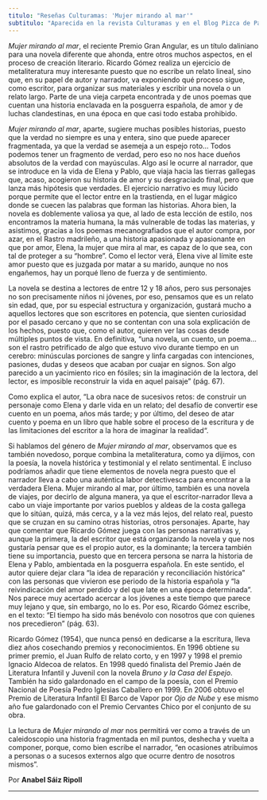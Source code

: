 ```yaml
---
titulo: "Reseñas Culturamas: 'Mujer mirando al mar'"
subtitulo: "Aparecida en la revista Culturamas y en el Blog Pizca de Papel. Por Anabel Sáiz Ripoll. "
---
```

_Mujer mirando al mar_, el reciente Premio Gran Angular, es un título
daliniano para una novela diferente que ahonda, entre otros muchos aspectos,
en el proceso de creación literario. Ricardo Gómez realiza un ejercicio de
metaliteratura muy interesante puesto que no escribe un relato lineal, sino
que, en su papel de autor y narrador, va exponiendo qué proceso sigue, como
escritor, para organizar sus materiales y escribir una novela o un relato
largo. Parte de una vieja carpeta encontrada y de unos poemas que cuentan una
historia enclavada en la posguerra española, de amor y de luchas
clandestinas, en una época en que casi todo estaba prohibido.

_Mujer mirando al mar_, aparte, sugiere muchas posibles historias, puesto que
la verdad no siempre es una y entera, sino que puede aparecer fragmentada, ya
que la verdad se asemeja a un espejo roto… Todos podemos tener un fragmento
de verdad, pero eso no nos hace dueños absolutos de la verdad con mayúsculas.
Algo así le ocurre al narrador, que se introduce en la vida de Elena y Pablo,
que viaja hacia las tierras gallegas que, acaso, acogieron su historia de
amor y su desgraciado final, pero que lanza más hipótesis que verdades. El
ejercicio narrativo es muy lúcido porque permite que el lector entre en la
trastienda, en el lugar mágico donde se cuecen las palabras que forman las
historias. Ahora bien, la novela es doblemente valiosa ya que, al lado de
esta lección de estilo, nos encontramos la materia humana, la más vulnerable
de todas las materias, y asistimos, gracias a los poemas mecanografiados que
el autor compra, por azar, en el Rastro madrileño, a una historia apasionada
y apasionante en que por amor, Elena, la mujer que mira al mar, es capaz de
lo que sea, con tal de proteger a su “hombre”. Como el lector verá, Elena
vive al límite este amor puesto que es juzgada por matar a su marido, aunque
no nos engañemos, hay un porqué lleno de fuerza y de sentimiento.

La novela se destina a lectores de entre 12 y 18 años, pero sus personajes no
son precisamente niños ni jóvenes, por eso, pensamos que es un relato sin
edad, que, por su especial estructura y organización, gustará mucho a
aquellos lectores que son escritores en potencia, que sienten curiosidad por
el pasado cercano y que no se contentan con una sola explicación de los
hechos, puesto que, como el autor, quieren ver las cosas desde múltiples
puntos de vista. En definitiva, “una novela, un cuento, un poema… son el
rastro petrificado de algo que estuvo vivo durante tiempo en un cerebro:
minúsculas porciones de sangre y linfa cargadas con intenciones, pasiones,
dudas y deseos que acaban por cuajar en signos. Son algo parecido a un
yacimiento rico en fósiles; sin la imaginación de la lectora, del lector, es
imposible reconstruir la vida en aquel paisaje” (pág. 67).

Como explica el autor, “La obra nace de sucesivos retos: de construir un
personaje como Elena y darle vida en un relato; del desafío de convertir ese
cuento en un poema, años más tarde; y por último, del deseo de atar cuento y
poema en un libro que hable sobre el proceso de la escritura y de las
limitaciones del escritor a la hora de imaginar la realidad“.

Si hablamos del género de _Mujer mirando al mar_, observamos que es también
novedoso, porque combina la metaliteratura, como ya dijimos, con la poesía,
la novela histórica y testimonial y el relato sentimental. E incluso
podríamos añadir que tiene elementos de novela negra puesto que el narrador
lleva a cabo una auténtica labor detectivesca para encontrar a la verdadera
Elena. Mujer mirando al mar, por último, también es una novela de viajes, por
decirlo de alguna manera, ya que el escritor-narrador lleva a cabo un viaje
importante por varios pueblos y aldeas de la costa gallega que lo sitúan,
quizá, más cerca, y a la vez más lejos, del relato real, puesto que se cruzan
en su camino otras historias, otros personajes. Aparte, hay que comentar que
Ricardo Gómez juega con las personas narrativas y, aunque la primera, la del
escritor que está organizando la novela y que nos gustaría pensar que es el
propio autor, es la dominante; la tercera también tiene su importancia,
puesto que en tercera persona se narra la historia de Elena y Pablo,
ambientada en la posguerra española. En este sentido, el autor quiere dejar
clara “la idea de reparación y reconciliación histórica” con las personas que
vivieron ese periodo de la historia española y “la reivindicación del amor
perdido y del que late en una época determinada”. Nos parece muy acertado
acercar a los jóvenes a este tiempo que parece muy lejano y que, sin embargo,
no lo es. Por eso, Ricardo Gómez escribe, en el texto: “El tiempo ha sido más
benévolo con nosotros que con quienes nos precedieron” (pág. 63).

Ricardo Gómez (1954), que nunca pensó en dedicarse a la escritura, lleva diez
años cosechando premios y reconocimientos. En 1996 obtiene su primer premio,
el Juan Rulfo de relato corto, y en 1997 y 1998 el premio Ignacio Aldecoa de
relatos. En 1998 quedó finalista del Premio Jaén de Literatura Infantil y
Juvenil con la novela _Bruno y la Casa del Espejo_. También ha sido
galardonado en el campo de la poesía, con el Premio Nacional de Poesía Pedro
Iglesias Caballero en 1999. En 2006 obtuvo el Premio de Literatura Infantil
El Barco de Vapor por _Ojo de Nube_ y ese mismo año fue galardonado con el
Premio Cervantes Chico por el conjunto de su obra.

La lectura de _Mujer mirando al mar_ nos permitirá ver como a través de un
caleidoscopio una historia fragmentada en mil puntos, deshecha y vuelta a
componer, porque, como bien escribe el narrador, “en ocasiones atribuimos a
personas o a sucesos externos algo que ocurre dentro de nosotros mismos”.

Por **Anabel Sáiz Ripoll**

* * *
